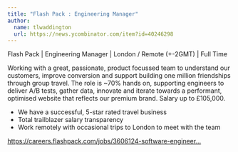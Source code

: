 ```yaml
---
title: "Flash Pack : Engineering Manager"
author:
  name: tlwaddington
  url: https://news.ycombinator.com/item?id=40246298
---
```

Flash Pack | Engineering Manager | London &#x2F; Remote (+-2GMT) | Full Time

Working with a great, passionate, product focussed team to understand our customers, improve conversion and support building one million friendships through group travel. The role is ~70% hands on, supporting engineers to deliver A&#x2F;B tests, gather data, innovate and iterate towards a performant, optimised website that reflects our premium brand. Salary up to £105,000.

- We have a successful, 5-star rated travel business
 - Total trailblazer salary transparency
 - Work remotely with occasional trips to London to meet with the team

<a href="https:&#x2F;&#x2F;careers.flashpack.com&#x2F;jobs&#x2F;3606124-software-engineering-manager-growth-team" rel="nofollow">https:&#x2F;&#x2F;careers.flashpack.com&#x2F;jobs&#x2F;3606124-software-engineer...</a>

